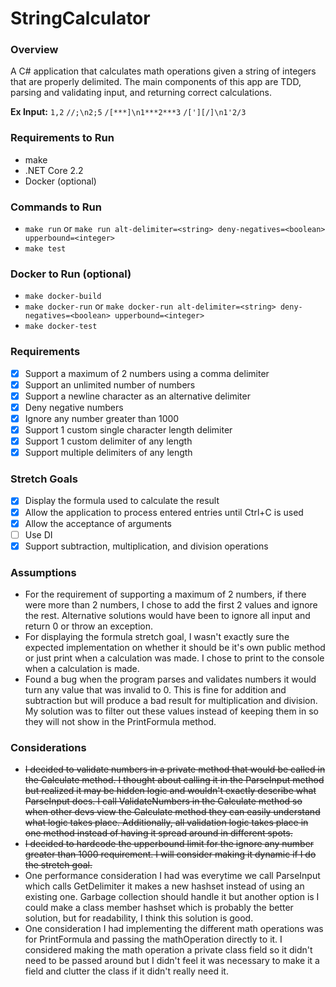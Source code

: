 # StringCalculator

### Overview

A C# application that calculates math operations given a string of integers that are properly delimited. The main components of this app are TDD, parsing and validating input, and returning correct calculations.

**Ex Input:**
`1,2`
`//;\n2;5`
`/[***]\n1***2***3`
`/['][/]\n1'2/3`

### Requirements to Run

- make
- .NET Core 2.2
- Docker (optional)

### Commands to Run

- `make run` or
  `make run alt-delimiter=<string> deny-negatives=<boolean> upperbound=<integer>`
- `make test`

### Docker to Run (optional)

- `make docker-build`
- `make docker-run` or
  `make docker-run alt-delimiter=<string> deny-negatives=<boolean> upperbound=<integer>`
- `make docker-test`

### Requirements

- [x] Support a maximum of 2 numbers using a comma delimiter
- [x] Support an unlimited number of numbers
- [x] Support a newline character as an alternative delimiter
- [x] Deny negative numbers
- [x] Ignore any number greater than 1000
- [x] Support 1 custom single character length delimiter
- [x] Support 1 custom delimiter of any length
- [x] Support multiple delimiters of any length

### Stretch Goals

- [x] Display the formula used to calculate the result
- [x] Allow the application to process entered entries until Ctrl+C is used
- [x] Allow the acceptance of arguments
- [ ] Use DI
- [x] Support subtraction, multiplication, and division operations

### Assumptions

- For the requirement of supporting a maximum of 2 numbers, if there were more than 2 numbers, I chose to add the first 2 values and ignore the rest. Alternative solutions would have been to ignore all input and return 0 or throw an exception.
- For displaying the formula stretch goal, I wasn't exactly sure the expected implementation on whether it should be it's own public method or just print when a calculation was made. I chose to print to the console when a calculation is made.
- Found a bug when the program parses and validates numbers it would turn any value that was invalid to 0. This is fine for addition and subtraction but will produce a bad result for multiplication and division. My solution was to filter out these values instead of keeping them in so they will not show in the PrintFormula method.

### Considerations

- ~~I decided to validate numbers in a private method that would be called in the Calculate method. I thought about calling it in the ParseInput method but realized it may be hidden logic and wouldn't exactly describe what ParseInput does. I call ValidateNumbers in the Calculate method so when other devs view the Calculate method they can easily understand what logic takes place. Additionally, all validation logic takes place in one method instead of having it spread around in different spots.~~
- ~~I decided to hardcode the upperbound limit for the ignore any number greater than 1000 requirement. I will consider making it dynamic if I do the stretch goal.~~
- One performance consideration I had was everytime we call ParseInput which calls GetDelimiter it makes a new hashset instead of using an existing one. Garbage collection should handle it but another option is I could make a class member hashset which is probably the better solution, but for readability, I think this solution is good.
- One consideration I had implementing the different math operations was for PrintFormula and passing the mathOperation directly to it. I considered making the math operation a private class field so it didn't need to be passed around but I didn't feel it was necessary to make it a field and clutter the class if it didn't really need it.

